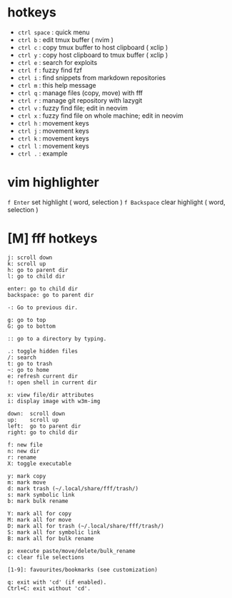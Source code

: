 # hotkeys
* `ctrl space` : quick menu 
* `ctrl b`     : edit tmux buffer ( nvim )
* `ctrl c`     : copy tmux buffer to host clipboard ( xclip )
* `ctrl y`     : copy host clipboard to tmux buffer ( xclip )
* `ctrl e`     : search for exploits 
* `ctrl f`     : fuzzy find fzf 
* `ctrl i`     : find snippets from markdown repositories 
* `ctrl m`     : this help message 
* `ctrl q`     : manage files (copy, move) with fff 
* `ctrl r`     : manage git repository with lazygit 
* `ctrl v`     : fuzzy find file; edit in neovim 
* `ctrl x`     : fuzzy find file on whole machine; edit in neovim 
* `ctrl h`     : movement keys 
* `ctrl j`     : movement keys 
* `ctrl k`     : movement keys 
* `ctrl l`     : movement keys 
* `ctrl .`     : example 

# vim highlighter
`f Enter` set highlight ( word, selection )
`f Backspace` clear highlight ( word, selection )

# [M] fff hotkeys
```
j: scroll down
k: scroll up
h: go to parent dir
l: go to child dir

enter: go to child dir
backspace: go to parent dir

-: Go to previous dir.

g: go to top
G: go to bottom

:: go to a directory by typing.

.: toggle hidden files
/: search
t: go to trash
~: go to home
e: refresh current dir
!: open shell in current dir

x: view file/dir attributes
i: display image with w3m-img

down:  scroll down
up:    scroll up
left:  go to parent dir
right: go to child dir

f: new file
n: new dir
r: rename
X: toggle executable

y: mark copy
m: mark move
d: mark trash (~/.local/share/fff/trash/)
s: mark symbolic link
b: mark bulk rename

Y: mark all for copy
M: mark all for move
D: mark all for trash (~/.local/share/fff/trash/)
S: mark all for symbolic link
B: mark all for bulk rename

p: execute paste/move/delete/bulk_rename
c: clear file selections

[1-9]: favourites/bookmarks (see customization)

q: exit with 'cd' (if enabled).
Ctrl+C: exit without 'cd'.
```
